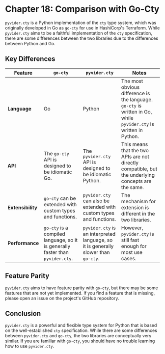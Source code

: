 # Chapter 18: Comparison with Go-Cty

`pyvider.cty` is a Python implementation of the `cty` type system, which was originally developed in Go as `go-cty` for use in HashiCorp's Terraform. While `pyvider.cty` aims to be a faithful implementation of the `cty` specification, there are some differences between the two libraries due to the differences between Python and Go.

## Key Differences

| Feature | `go-cty` | `pyvider.cty` | Notes |
|---|---|---|---|
| **Language** | Go | Python | The most obvious difference is the language. `go-cty` is written in Go, while `pyvider.cty` is written in Python. |
| **API** | The `go-cty` API is designed to be idiomatic Go. | The `pyvider.cty` API is designed to be idiomatic Python. | This means that the two APIs are not directly compatible, but the underlying concepts are the same. |
| **Extensibility** | `go-cty` can be extended with custom types and functions. | `pyvider.cty` can also be extended with custom types and functions. | The mechanism for extension is different in the two libraries. |
| **Performance** | `go-cty` is a compiled language, so it is generally faster than `pyvider.cty`. | `pyvider.cty` is an interpreted language, so it is generally slower than `go-cty`. | However, `pyvider.cty` is still fast enough for most use cases. |

## Feature Parity

`pyvider.cty` aims to have feature parity with `go-cty`, but there may be some features that are not yet implemented. If you find a feature that is missing, please open an issue on the project's GitHub repository.

## Conclusion

`pyvider.cty` is a powerful and flexible type system for Python that is based on the well-established `cty` specification. While there are some differences between `pyvider.cty` and `go-cty`, the two libraries are conceptually very similar. If you are familiar with `go-cty`, you should have no trouble learning how to use `pyvider.cty`.
